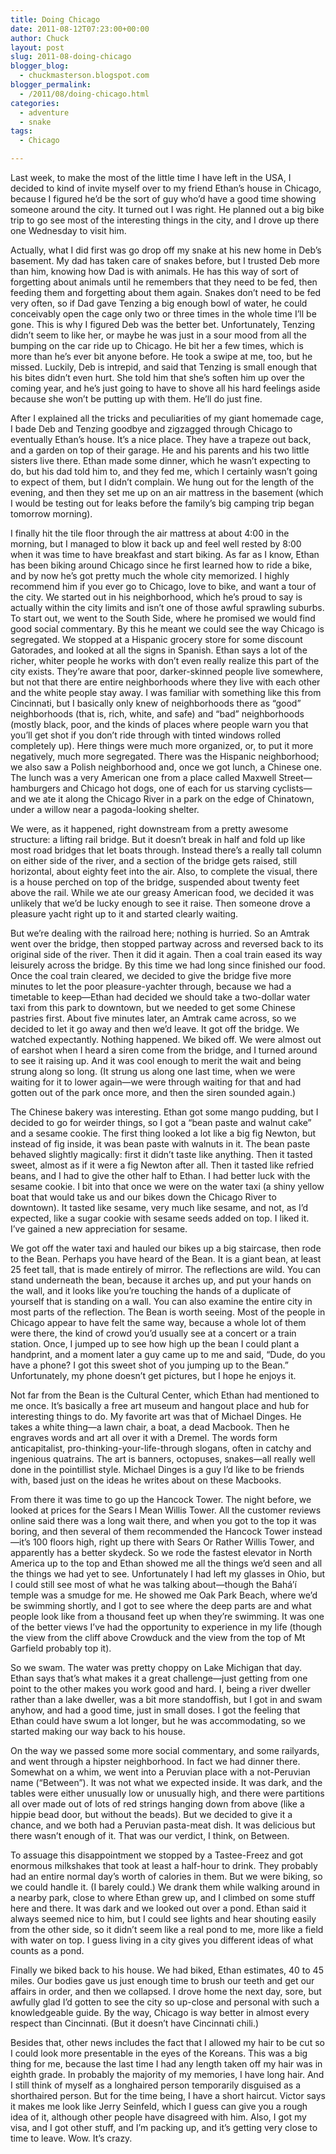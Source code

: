 ```yaml
---
title: Doing Chicago
date: 2011-08-12T07:23:00+00:00
author: Chuck
layout: post
slug: 2011-08-doing-chicago
blogger_blog:
  - chuckmasterson.blogspot.com
blogger_permalink:
  - /2011/08/doing-chicago.html
categories:
  - adventure
  - snake
tags:
  - Chicago

---
```

Last week, to make the most of the little time I have left in the USA, I
decided to kind of invite myself over to my friend Ethan’s house in
Chicago, because I figured he’d be the sort of guy who’d have a
good time showing someone around the city. It turned out I was right. He
planned out a big bike trip to go see most of the interesting things in the
city, and I drove up there one Wednesday to visit him. 

Actually, what I did first was go drop off my snake at his new home in
Deb’s basement. My dad has taken care of snakes before, but I trusted Deb
more than him, knowing how Dad is with animals. He has this way of sort of
forgetting about animals until he remembers that they need to be fed, then
feeding them and forgetting about them again. Snakes don’t need to be fed
very often, so if Dad gave Tenzing a big enough bowl of water, he could
conceivably open the cage only two or three times in the whole time I’ll
be gone. This is why I figured Deb was the better bet. Unfortunately, Tenzing
didn’t seem to like her, or maybe he was just in a sour mood from all the
bumping on the car ride up to Chicago. He bit her a few times, which is more
than he’s ever bit anyone before. He took a swipe at me, too, but he
missed. Luckily, Deb is intrepid, and said that Tenzing is small enough that
his bites didn’t even hurt. She told him that she’s soften him up
over the coming year, and he’s just going to have to shove all his hard
feelings aside because she won’t be putting up with them. He’ll do
just fine.

After I explained all the tricks and peculiarities of my giant homemade cage, I
bade Deb and Tenzing goodbye and zigzagged through Chicago to eventually
Ethan’s house. It’s a nice place. They have a trapeze out back, and
a garden on top of their garage. He and his parents and his two little sisters
live there. Ethan made some dinner, which he wasn’t expecting to do, but
his dad told him to, and they fed me, which I certainly wasn’t going to
expect of them, but I didn’t complain. We hung out for the length of the
evening, and then they set me up on an air mattress in the basement (which I
would be testing out for leaks before the family’s big camping trip began
tomorrow morning).

I finally hit the tile floor through the air mattress at about 4:00 in the
morning, but I managed to blow it back up and feel well rested by 8:00 when it
was time to have breakfast and start biking. As far as I know, Ethan has been
biking around Chicago since he first learned how to ride a bike, and by now
he’s got pretty much the whole city memorized. I highly recommend him if
you ever go to Chicago, love to bike, and want a tour of the city. We started
out in his neighborhood, which he’s proud to say is actually within the
city limits and isn’t one of those awful sprawling suburbs. To start out,
we went to the South Side, where he promised we would find good social
commentary. By this he meant we could see the way Chicago is segregated. We
stopped at a Hispanic grocery store for some discount Gatorades, and looked at
all the signs in Spanish. Ethan says a lot of the richer, whiter people he
works with don’t even really realize this part of the city exists.
They’re aware that poor, darker-skinned people live somewhere, but not
that there are entire neighborhoods where they live with each other and the
white people stay away. I was familiar with something like this from
Cincinnati, but I basically only knew of neighborhoods there as
“good” neighborhoods (that is, rich, white, and safe) and
“bad” neighborhoods (mostly black, poor, and the kinds of places
where people warn you that you’ll get shot if you don’t ride
through with tinted windows rolled completely up). Here things were much more
organized, or, to put it more negatively, much more segregated. There was the
Hispanic neighborhood; we also saw a Polish neighborhood and, once we got
lunch, a Chinese one. The lunch was a very American one from a place called
Maxwell Street—hamburgers and Chicago hot dogs, one of each for us starving
cyclists—and we ate it along the Chicago River in a park on the edge of
Chinatown, under a willow near a pagoda-looking shelter.

We were, as it happened, right downstream from a pretty awesome structure: a
lifting rail bridge. But it doesn’t break in half and fold up like most
road bridges that let boats through. Instead there’s a really tall column
on either side of the river, and a section of the bridge gets raised, still
horizontal, about eighty feet into the air. Also, to complete the visual, there
is a house perched on top of the bridge, suspended about twenty feet above the
rail. While we ate our greasy American food, we decided it was unlikely that
we’d be lucky enough to see it raise. Then someone drove a pleasure yacht
right up to it and started clearly waiting.

But we’re dealing with the railroad here; nothing is hurried. So an
Amtrak went over the bridge, then stopped partway across and reversed back to
its original side of the river. Then it did it again. Then a coal train eased
its way leisurely across the bridge. By this time we had long since finished
our food. Once the coal train cleared, we decided to give the bridge five more
minutes to let the poor pleasure-yachter through, because we had a timetable to
keep—Ethan had decided we should take a two-dollar water taxi from this park to
downtown, but we needed to get some Chinese pastries first. About five minutes
later, an Amtrak came across, so we decided to let it go away and then
we’d leave. It got off the bridge. We watched expectantly. Nothing
happened. We biked off. We were almost out of earshot when I heard a siren come
from the bridge, and I turned around to see it raising up. And it was cool
enough to merit the wait and being strung along so long. (It strung us along
one last time, when we were waiting for it to lower again—we were through
waiting for that and had gotten out of the park once more, and then the siren
sounded again.)

The Chinese bakery was interesting. Ethan got some mango pudding, but I decided
to go for weirder things, so I got a “bean paste and walnut cake”
and a sesame cookie. The first thing looked a lot like a big fig Newton, but
instead of fig inside, it was bean paste with walnuts in it. The bean paste
behaved slightly magically: first it didn’t taste like anything. Then it
tasted sweet, almost as if it were a fig Newton after all. Then it tasted like
refried beans, and I had to give the other half to Ethan. I had better luck
with the sesame cookie. I bit into that once we were on the water taxi (a shiny
yellow boat that would take us and our bikes down the Chicago River to
downtown). It tasted like sesame, very much like sesame, and not, as I’d
expected, like a sugar cookie with sesame seeds added on top. I liked it.
I’ve gained a new appreciation for sesame.

We got off the water taxi and hauled our bikes up a big staircase, then rode to
the Bean. Perhaps you have heard of the Bean. It is a giant bean, at least 25
feet tall, that is made entirely of mirror. The reflections are wild. You can
stand underneath the bean, because it arches up, and put your hands on the
wall, and it looks like you’re touching the hands of a duplicate of
yourself that is standing on a wall. You can also examine the entire city in
most parts of the reflection. The Bean is worth seeing. Most of the people in
Chicago appear to have felt the same way, because a whole lot of them were
there, the kind of crowd you’d usually see at a concert or a train
station. Once, I jumped up to see how high up the bean I could plant a
handprint, and a moment later a guy came up to me and said, “Dude, do you
have a phone? I got this sweet shot of you jumping up to the Bean.”
Unfortunately, my phone doesn’t get pictures, but I hope he enjoys it.

Not far from the Bean is the Cultural Center, which Ethan had mentioned to me
once. It’s basically a free art museum and hangout place and hub for
interesting things to do. My favorite art was that of Michael Dinges. He takes
a white thing—a lawn chair, a boat, a dead Macbook. Then he engraves words and
art all over it with a Dremel. The words form anticapitalist,
pro-thinking-your-life-through slogans, often in catchy and ingenious
quatrains. The art is banners, octopuses, snakes—all really well done in the
pointillist style. Michael Dinges is a guy I’d like to be friends with,
based just on the ideas he writes about on these Macbooks.

From there it was time to go up the Hancock Tower. The night before, we looked
at prices for the Sears I Mean Willis Tower. All the customer reviews online
said there was a long wait there, and when you got to the top it was boring,
and then several of them recommended the Hancock Tower instead—it’s 100
floors high, right up there with Sears Or Rather Willis Tower, and apparently
has a better skydeck. So we rode the fastest elevator in North America up to
the top and Ethan showed me all the things we’d seen and all the things
we had yet to see. Unfortunately I had left my glasses in Ohio, but I could
still see most of what he was talking about—though the Bahá’í temple was a
smudge for me. He showed me Oak Park Beach, where we’d be swimming
shortly, and I got to see where the deep parts are and what people look like
from a thousand feet up when they’re swimming. It was one of the better
views I’ve had the opportunity to experience in my life (though the view
from the cliff above Crowduck and the view from the top of Mt Garfield probably
top it).

So we swam. The water was pretty choppy on Lake Michigan that day. Ethan says
that’s what makes it a great challenge—just getting from one point to the
other makes you work good and hard. I, being a river dweller rather than a lake
dweller, was a bit more standoffish, but I got in and swam anyhow, and had a
good time, just in small doses. I got the feeling that Ethan could have swum a
lot longer, but he was accommodating, so we started making our way back to his
house.

On the way we passed some more social commentary, and some railyards, and went
through a hipster neighborhood. In fact we had dinner there. Somewhat on a
whim, we went into a Peruvian place with a not-Peruvian name
(“Between”). It was not what we expected inside. It was dark, and
the tables were either unusually low or unusually high, and there were
partitions all over made out of lots of red strings hanging down from above
(like a hippie bead door, but without the beads). But we decided to give it a
chance, and we both had a Peruvian pasta-meat dish. It was delicious but there
wasn’t enough of it. That was our verdict, I think, on Between.

To assuage this disappointment we stopped by a Tastee-Freez and got enormous
milkshakes that took at least a half-hour to drink. They probably had an entire
normal day’s worth of calories in them. But we were biking, so we could
handle it. (I barely could.) We drank them while walking around in a nearby
park, close to where Ethan grew up, and I climbed on some stuff here and there.
It was dark and we looked out over a pond. Ethan said it always seemed nice to
him, but I could see lights and hear shouting easily from the other side, so it
didn’t seem like a real pond to me, more like a field with water on top.
I guess living in a city gives you different ideas of what counts as a pond.

Finally we biked back to his house. We had biked, Ethan estimates, 40 to 45
miles. Our bodies gave us just enough time to brush our teeth and get our
affairs in order, and then we collapsed. I drove home the next day, sore, but
awfully glad I’d gotten to see the city so up-close and personal with
such a knowledgeable guide. By the way, Chicago is way better in almost every
respect than Cincinnati. (But it doesn’t have Cincinnati chili.)

Besides that, other news includes the fact that I allowed my hair to be cut so
I could look more presentable in the eyes of the Koreans. This was a big thing
for me, because the last time I had any length taken off my hair was in eighth
grade. In probably the majority of my memories, I have long hair. And I still
think of myself as a longhaired person temporarily disguised as a shorthaired
person. But for the time being, I have a short haircut. Victor says it makes me
look like Jerry Seinfeld, which I guess can give you a rough idea of it,
although other people have disagreed with him. Also, I got my visa, and I got
other stuff, and I’m packing up, and it’s getting very close to
time to leave. Wow. It’s crazy.


